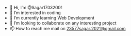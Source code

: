 - 👋 Hi, I’m @Sagar17032001
- 👀 I’m interested in coding
- 🌱 I’m currently learning Web Development 
- 💞️ I’m looking to collaborate on any interesting project
- 📫 How to reach me mail on 23577sagar.2021@gmail.com

<!---
Sagar17032001/Sagar17032001 is a ✨ special ✨ repository because its `README.md` (this file) appears on your GitHub profile.
You can click the Preview link to take a look at your changes.
--->
